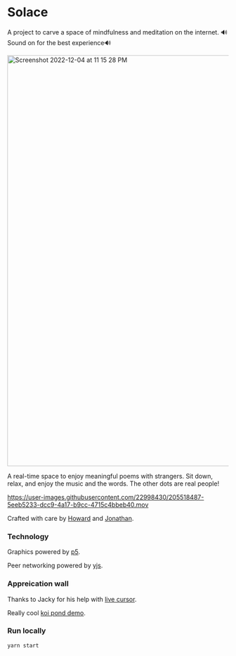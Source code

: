 # Solace
A project to carve a space of mindfulness and meditation on the internet. 🔊Sound on for the best experience🔊

<img width="934" alt="Screenshot 2022-12-04 at 11 15 28 PM" src="https://user-images.githubusercontent.com/22998430/205518559-19d12731-5314-4817-b8fc-bc6657b516c8.png">

A real-time space to enjoy meaningful poems with strangers. Sit down, relax, and enjoy the music and the words. The other dots are real people!

https://user-images.githubusercontent.com/22998430/205518487-5eeb5233-dcc9-4a17-b9cc-4715c4bbeb40.mov


Crafted with care by [Howard](https://github.com/Plasma-Vortex) and [Jonathan](https://github.com/JonathanXu1).

### Technology
Graphics powered by [p5](https://p5js.org/).

Peer networking powered by [yjs](https://github.com/yjs/yjs).

### Appreication wall
Thanks to Jacky for his help with [live cursor](https://github.com/jackyzha0/cursor-chat).

Really cool [koi pond demo](https://codepen.io/unicar/pen/LwbRbo).

### Run locally
`yarn start`
